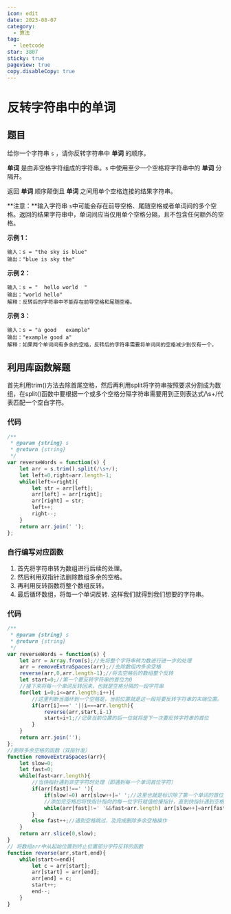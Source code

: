 ```yaml
---
icon: edit
date: 2023-08-07
category:
  - 算法
tag:
  - leetcode
star: 3807
sticky: true
pageview: true
copy.disableCopy: true
---
```


# 反转字符串中的单词

## 题目

给你一个字符串 `s` ，请你反转字符串中 **单词** 的顺序。

**单词** 是由非空格字符组成的字符串。`s` 中使用至少一个空格将字符串中的 **单词** 分隔开。

返回 **单词** 顺序颠倒且 **单词** 之间用单个空格连接的结果字符串。

**注意：**输入字符串 `s`中可能会存在前导空格、尾随空格或者单词间的多个空格。返回的结果字符串中，单词间应当仅用单个空格分隔，且不包含任何额外的空格。

**示例 1：**

```
输入：s = "the sky is blue"
输出："blue is sky the"
```

**示例 2：**

```
输入：s = "  hello world  "
输出："world hello"
解释：反转后的字符串中不能存在前导空格和尾随空格。
```

**示例 3：**

```
输入：s = "a good   example"
输出："example good a"
解释：如果两个单词间有多余的空格，反转后的字符串需要将单词间的空格减少到仅有一个。
```

## 利用库函数解题

首先利用trim()方法去除首尾空格，然后再利用split将字符串按照要求分割成为数组，在split()函数中要根据一个或多个空格分隔字符串需要用到正则表达式/\s+/代表匹配一个空白字符。

### 代码

```js
/**
 * @param {string} s
 * @return {string}
 */
var reverseWords = function(s) {
    let arr = s.trim().split(/\s+/);
    let left=0,right=arr.length-1;
    while(left<=right){
        let str = arr[left];
        arr[left] = arr[right];
        arr[right] = str;
        left++;
        right--;
    }
    return arr.join(' ');
};
```

### 自行编写对应函数

1. 首先将字符串转为数组进行后续的处理。 
2. 然后利用双指针法删除数组多余的空格。 
3. 再利用反转函数将整个数组反转。 
4. 最后循环数组，将每一个单词反转. 这样我们就得到我们想要的字符串。

### 代码

```js
/**
 * @param {string} s
 * @return {string}
 */
var reverseWords = function(s) {
    let arr = Array.from(s);//先将整个字符串转为数进行进一步的处理
    arr = removeExtraSpaces(arr);//去除数组内多余空格
    reverse(arr,0,arr.length-1);//将去空格后的数组整个反转
    let start=0;//第一个要反转字符串的首位为0
    //接下来将每一个单词反转回来，也就是空格分隔的一段字符串
    for(let i=0;i<=arr.length;i++){
        //这里判断当循环到一个空格是，当前位置就是这一段将要反转字符串的末端位置。
        if(arr[i]===' '||i===arr.length){
            reverse(arr,start,i-1)
            start=i+1;//记录当前位置的后一位就将是下一次要反转字符串的首位
        }
    }
    return arr.join('');
};
//删除多余空格的函数（双指针发）
function removeExtraSpaces(arr){
    let slow=0;
    let fast=0;
    while(fast<arr.length){
        //当快指针遇到非空字符时处理（即遇到每一个单词首位字符）
        if(arr[fast]!==' '){
            if(slow!=0) arr[slow++]=' ';//这里也就是标识除了第一个单词的首位之外每一个单词首位都要添加一个空格，然后慢指针前移一位。
            //添加完空格后将快指针指向的每一位字符赋值给慢指针，直到快指针遇到空格（即这个单词已经遍历完毕）或者快指针遍历到arr末端结束。
            while(arr[fast]!=' '&&fast<arr.length) arr[slow++]=arr[fast++];
        }
        else fast++;//遇到空格跳过，及完成删除多余空格操作
    }
    return arr.slice(0,slow);
}
// 将数组arr中从起始位置到终止位置部分字符反转的函数
function reverse(arr,start,end){
    while(start<=end){
        let c = arr[start];
        arr[start] = arr[end];
        arr[end] = c;
        start++;
        end--;
    }
}
```

